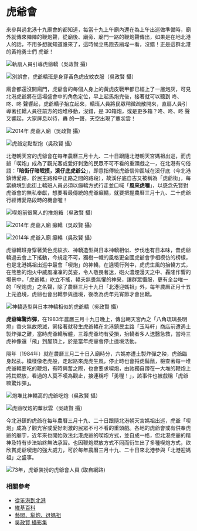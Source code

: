 # 虎爺會

來參與過北港十九廟會的都知道，每當十九上午廟內還在為上午出巡做準備時，廟外就傳來陣陣的鞭炮聲，從廟後、廟旁、廟門一路的鞭炮聲傳出，如果是在地北港人的話，不用多想就知道誰來了，這時候立馬跑去廟埕一看，沒錯！正是這群北港的黃袍勇士們 虎爺！

![執扇人員引導虎爺轎（吳政賢 攝）](img/001.jpg)

![別誤會，虎爺轎班是身穿黃色虎皮紋衣服（吳政賢 攝）](img/002.jpg)

廟會都還沒開廟門，虎爺會的每個人身上的黃虎皮戰甲都已經上了一層炮灰，可見北港虎爺將在這場盛會中的角色定位，早上起馬炮完後，接著就可以聽到 咚、咚、咚 聲響起，虎爺轎子抬立起來，轎班人員將民眾稍微疏散開來，直扇人員引導著扛轎人員往前方的炮堆移動，沒錯，是 30箱炮，或是更多箱？咚、咚、咚 聲又響起，大家屏息以待，轟 的一聲，天空出現了蕈狀雲！

![2014年 虎爺入廟（吳政賢 攝）](img/003.jpg)

![虎爺定點犁炮（吳政賢 攝）](img/004.jpg)

北港朝天宮的虎爺會在每年農曆三月十九、二十日跟隨北港朝天宮媽祖出巡，而虎爺「喫炮」成為了觀光客或愛好刺激的民眾不可不看的重頭戲之一，在北港有句俗語：「**暗街仔暗眠摸，溪仔底虎爺公**」，即意指傳統虎爺信仰區域在溪仔底（今北港鎮博愛路，於民主路和中正路之間的路段），故溪仔底自古又被稱為「虎爺街」，每當繞境到此街上轎班人員必須以癲轎方式行走並口喊「**風來虎嘯**」，以感念先賢對虎爺會的無私奉獻，想要看最傳統的虎爺癲轎，就要把握農曆三月十九、二十虎爺行經博愛路段時的機會喔！

![喫炮前很驚人的推炮箱（吳政賢 攝）](img/005.jpg)

![2014年 虎爺入廟 癲轎（吳政賢 攝）](img/006.jpg)

![2014年 虎爺入廟 癲轎（吳政賢 攝）](img/007.jpg)

虎爺轎班身穿著黃色虎紋衣、神轎造型與日本神轎相似、步伐也有日本味，昔虎爺轎過去會上下搖動，今規定不可，獨樹一幟的風格更全國虎爺會爭相模仿的榜樣，也是北港媽祖出巡中最會「喫炮」的神轎，在遶境行列中，虎虎生風的抬轎方式，在熊熊的炮火中威風凜凜的英姿，令人敬畏著迷，砲火濃煙漫天之中、轟隆作響的場景中，「虎爺轎」屹立不搖，轎夫無畏無懼的神采，讓群眾懾服，更有全台唯一的「喫炮虎」之名聲，除了農曆三月十九日「北港迎媽祖」外，每年農曆正月十五上元遶境，虎爺也會出轎參與遶境，後改為虎年元宵節才會出轎。

![神轎造型與日本神轎相似的虎爺轎（吳政賢 攝）](img/008.jpg)

**虎爺嘛驚炸彈**，在1983年農曆三月十九日晚上，傳出朝天宮內之「八角琉璃長明燈」香火無故熄滅，緊接著就發生虎爺轎在北港鎮民主路「玉時軒」商店前遭遇土製炸彈之難，當時虎爺轎解體，三尊虎爺均有受損，抬轎者多人送醫急救，當時三虎神像還「飛」到屋頂上，於是當年虎爺會停止遶境活動。

隔年（1984年）就在農曆三月二十日入廟時分，六媽亦遭土製炸彈之殃，虎爺臨身起乩，模樣像老虎般，走起路來虎虎生風，停止時也會捋虎鬍鬚，檢查著每一堆虎爺轎要吃的鞭炮，有時興奮之際，也會要求喫炮，由祂獨自蹲在一大堆的鞭炮上將其燃放，看過的人莫不嘆為觀止，接連稱呼「勇喔！」，該事件也被戲稱「虎爺嘛驚炸彈」。

![炮堆比神轎高的虎爺吃炮（吳政賢 攝）](img/009.jpg)

![虎爺喫炮的蕈狀雲（吳政賢 攝）](img/010.jpg)

今北港鎮的虎爺在每年農曆三月十九、二十日跟隨北港朝天宮媽祖出巡，虎爺「喫炮」成為了觀光客或愛好刺激的民眾不可不看的重頭戲。各地的虎爺會或有供奉虎爺的廟宇，近年來也開始效法北港虎爺的喫炮方式，並自成一格，但北港虎爺的精神及特有步法始終無法承習。也因鞭炮燃放方式不同而衍生出了多種喫炮方式，欲欣賞虎爺喫炮的強大威力，可於每年農曆三月十九、二十日來北港參與「北港迎媽祖」之盛事。

![73年，虎爺裝扮的虎爺會人員 (取自網路)](img/011.jpg)

### 相關參考
* [從笨港到北港](http://www.cuy.ylc.edu.tw/~cuy14/eBook/ch3-4.htm)
* [維基百科](https://zh.wikipedia.org/zh-tw/虎爺)
* [藝閣、犁炮、迓媽祖](https://www.facebook.com/notes/呂帛翰/藝閣犁炮迓媽祖/856966100996625/)
* [吳政賢 攝影集](https://www.facebook.com/comdan66)
